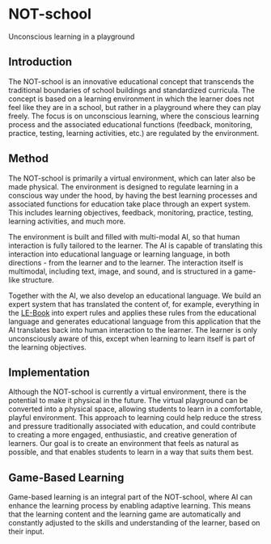 # NOT-school
Unconscious learning in a playground
## Introduction
The NOT-school is an innovative educational concept that transcends the traditional boundaries of school buildings and standardized curricula. The concept is based on a learning environment in which the learner does not feel like they are in a school, but rather in a playground where they can play freely. The focus is on unconscious learning, where the conscious learning process and the associated educational functions (feedback, monitoring, practice, testing, learning activities, etc.) are regulated by the environment.

## Method
The NOT-school is primarily a virtual environment, which can later also be made physical. The environment is designed to regulate learning in a conscious way under the hood, by having the best learning processes and associated functions for education take place through an expert system. This includes learning objectives, feedback, monitoring, practice, testing, learning activities, and much more.

The environment is built and filled with multi-modal AI, so that human interaction is fully tailored to the learner. The AI is capable of translating this interaction into educational language or learning language, in both directions - from the learner and to the learner. The interaction itself is multimodal, including text, image, and sound, and is structured in a game-like structure.

Together with the AI, we also develop an educational language. We build an expert system that has translated the content of, for example, everything in the [LE-Book](https://le-network.nl/) into expert rules and applies these rules from the educational language and generates educational language from this application that the AI translates back into human interaction to the learner. The learner is only unconsciously aware of this, except when learning to learn itself is part of the learning objectives.

## Implementation
Although the NOT-school is currently a virtual environment, there is the potential to make it physical in the future. The virtual playground can be converted into a physical space, allowing students to learn in a comfortable, playful environment. This approach to learning could help reduce the stress and pressure traditionally associated with education, and could contribute to creating a more engaged, enthusiastic, and creative generation of learners. Our goal is to create an environment that feels as natural as possible, and that enables students to learn in a way that suits them best.

## Game-Based Learning
Game-based learning is an integral part of the NOT-school, where AI can enhance the learning process by enabling adaptive learning. This means that the learning content and the learning game are automatically and constantly adjusted to the skills and understanding of the learner, based on their input.
